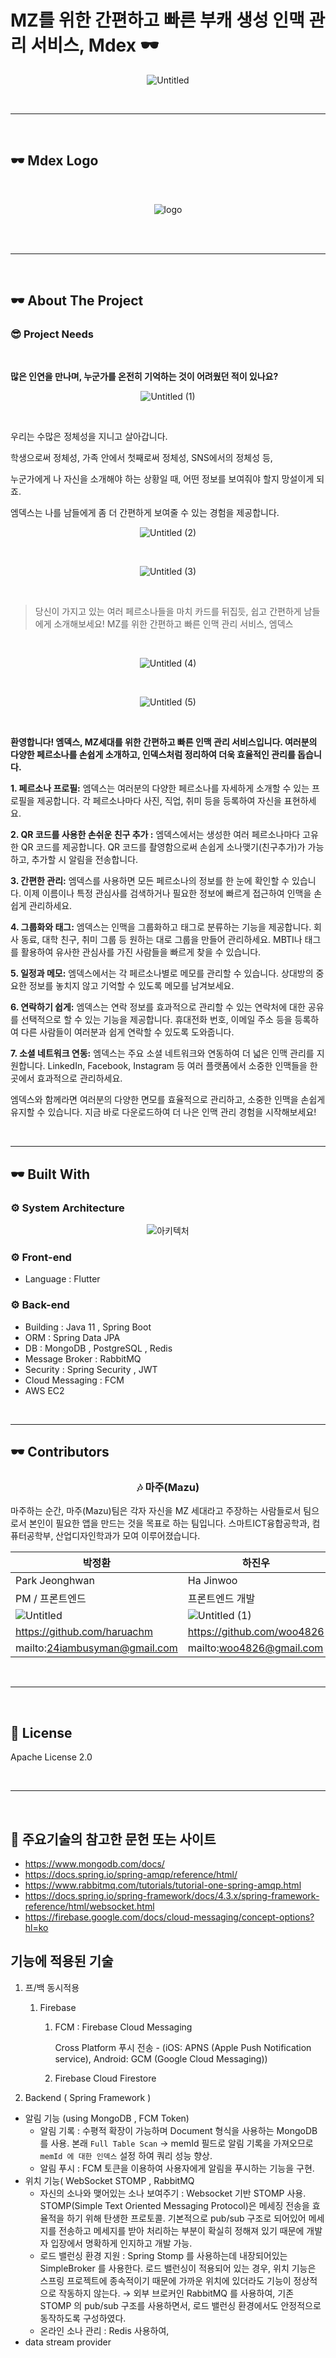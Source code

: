 <h1> MZ를 위한 간편하고 빠른
부캐 생성 인맥 관리 서비스, Mdex 🕶️ </h1>
<div align="center">

![Untitled](https://github.com/MAZU-dev/mazu-ku-hackaton-readme/assets/59868624/925a6f45-b436-415e-bf54-a9a93fc4811f)

</div>

<br/>

---

<br/>

## 🕶️ Mdex Logo

<br />

<div align="center">

![logo](https://github.com/MAZU-dev/mazu-ku-hackaton-readme/assets/59868624/72b1db5b-8bfa-4125-8e3e-7ed86f332cd5)


</div>

<br />

<br />

---

<br />

## 🕶️ About The Project

### 😎 Project Needs

</br>

**많은 인연을 만나며, 누군가를 온전히 기억하는 것이 어려웠던 적이 있나요?**

<div align="center">
  
![Untitled (1)](https://github.com/MAZU-dev/mazu-ku-hackaton-readme/assets/59868624/d1b3769b-1a35-4a6f-95b4-302ac7900a77)


</div>

</br>

우리는 수많은 정체성을 지니고 살아갑니다.

학생으로써 정체성, 가족 안에서 첫째로써 정체성, SNS에서의 정체성 등,

누군가에게 나 자신을 소개해야 하는 상황일 때, 어떤 정보를 보여줘야 할지 망설이게 되죠.

엠덱스는 나를 남들에게 좀 더 간편하게 보여줄 수 있는 경험을 제공합니다.

<div align="center">
  
![Untitled (2)](https://github.com/MAZU-dev/mazu-ku-hackaton-readme/assets/59868624/ace604df-e31b-4f6b-94b6-97ccbb67fc3f)

</div>

<br />

<div align="center">

![Untitled (3)](https://github.com/MAZU-dev/mazu-ku-hackaton-readme/assets/59868624/681d076c-124f-4b09-94b9-ff8315ed7ec2)


</div>

<br/>

> 당신이 가지고 있는 여러 페르소나들을
마치 카드를 뒤집듯, 쉽고 간편하게 남들에게 소개해보세요!
MZ를 위한 간편하고 빠른 인맥 관리 서비스, 엠덱스
> 

<br />

<div align="center">
  
![Untitled (4)](https://github.com/MAZU-dev/mazu-ku-hackaton-readme/assets/59868624/51033eec-13f0-4c10-98fa-fb7dc4f821bb)


</div>

<br/>

<div align="center">

![Untitled (5)](https://github.com/MAZU-dev/mazu-ku-hackaton-readme/assets/59868624/b79841fb-d416-48ca-99eb-63758609b3dc)

</div>

<br/>

**환영합니다! 엠덱스, MZ세대를 위한 간편하고 빠른 인맥 관리 서비스입니다. 여러분의 다양한 페르소나를 손쉽게 소개하고, 인덱스처럼 정리하여 더욱 효율적인 관리를 돕습니다.**

**1. 페르소나 프로필:**
엠덱스는 여러분의 다양한 페르소나를 자세하게 소개할 수 있는 프로필을 제공합니다. 각 페르소나마다 사진, 직업, 취미 등을 등록하여 자신을 표현하세요.

**2. QR 코드를 사용한 손쉬운 친구 추가 :**
엠덱스에서는 생성한 여러 페르소나마다 고유한 QR 코드를 제공합니다. QR 코드를 촬영함으로써 손쉽게 소나맺기(친구추가)가 가능하고, 추가할 시 알림을 전송합니다.

**3. 간편한 관리:**
엠덱스를 사용하면 모든 페르소나의 정보를 한 눈에 확인할 수 있습니다. 이제 이름이나 특정 관심사를 검색하거나 필요한 정보에 빠르게 접근하여 인맥을 손쉽게 관리하세요.

**4. 그룹화와 태그:**
엠덱스는 인맥을 그룹화하고 태그로 분류하는 기능을 제공합니다. 회사 동료, 대학 친구, 취미 그룹 등 원하는 대로 그룹을 만들어 관리하세요. MBTI나 태그를 활용하여 유사한 관심사를 가진 사람들을 빠르게 찾을 수 있습니다.

**5. 일정과 메모:**
엠덱스에서는 각 페르소나별로 메모를 관리할 수 있습니다. 상대방의 중요한 정보를 놓치지 않고 기억할 수 있도록 메모를 남겨보세요.

**6. 연락하기 쉽게:**
엠덱스는 연락 정보를 효과적으로 관리할 수 있는 연락처에 대한 공유를 선택적으로 할 수 있는 기능을 제공합니다. 휴대전화 번호, 이메일 주소 등을 등록하여 다른 사람들이 여러분과 쉽게 연락할 수 있도록 도와줍니다.

**7. 소셜 네트워크 연동:**
엠덱스는 주요 소셜 네트워크와 연동하여 더 넓은 인맥 관리를 지원합니다. LinkedIn, Facebook, Instagram 등 여러 플랫폼에서 소중한 인맥들을 한 곳에서 효과적으로 관리하세요.

엠덱스와 함께라면 여러분의 다양한 면모를 효율적으로 관리하고, 소중한 인맥을 손쉽게 유지할 수 있습니다. 지금 바로 다운로드하여 더 나은 인맥 관리 경험을 시작해보세요!

<br/>

---

## 🕶️ Built With

### ⚙️ System Architecture

<div align="center">
<img src="https://github.com/MAZU-dev/mazu-ku-hackaton-readme/assets/85959639/70f33da9-14ce-45fd-85f0-ba4d4894ef35" alt="아키텍처" />
</div>

### ⚙️ Front-end

- Language : Flutter

### ⚙️ Back-end

- Building : Java 11 , Spring Boot
- ORM : Spring Data JPA
- DB : MongoDB , PostgreSQL , Redis
- Message Broker : RabbitMQ
- Security : Spring Security , JWT
- Cloud Messaging : FCM
- AWS EC2

<br/>

---

## 🕶️ Contributors

<center>
<h3>🎶 마주(Mazu)</h3>
</center>
<p>마주하는 순간, 마주(Mazu)팀은 각자 자신을 MZ 세대라고 주장하는 사람들로서 팀으로서 본인이 필요한 앱을 만드는 것을 목표로 하는 팀입니다. 스마트ICT융합공학과, 컴퓨터공학부, 산업디자인학과가 모여 이루어졌습니다.</br></p>

| 박정환 | 하진우 | 장동수 | 구가빈 |
| --- | --- | --- | --- |
| Park Jeonghwan | Ha Jinwoo | Chnag Dongsoo | Koo Gabin |
| PM / 프론트엔드 | 프론트엔드 개발 | 백엔드 개발 | 기획 / 디자인 |
| ![Untitled](https://github.com/MAZU-dev/mazu-ku-hackaton-readme/assets/59868624/1cdde2ae-1aa7-4907-9e47-7bd26542a99b) | ![Untitled (1)](https://github.com/MAZU-dev/mazu-ku-hackaton-readme/assets/59868624/bf909623-8b0b-474f-8416-627effe02a96)| ![Untitled (2)](https://github.com/MAZU-dev/mazu-ku-hackaton-readme/assets/59868624/d9a5c7eb-33db-468d-9a50-57cd1245246e)| ![Untitled (3)](https://github.com/MAZU-dev/mazu-ku-hackaton-readme/assets/59868624/d50d57b1-627c-400c-8032-9a69c81a9a0c)|
| https://github.com/haruachm | https://github.com/woo4826 | https://github.com/ehdtndla123 | https://github.com/gabin9 |
| mailto:24iambusyman@gmail.com | mailto:woo4826@gmail.com | mailto:ehdtndla123@gmail.com | mailto:k9gabin@gmail.com |

</br>

---

<br/>

## 📝 License

Apache License 2.0

<br/>

---

<br/>

## 📝 주요기술의 참고한 문헌 또는 사이트

- https://www.mongodb.com/docs/
- https://docs.spring.io/spring-amqp/reference/html/
- https://www.rabbitmq.com/tutorials/tutorial-one-spring-amqp.html
- https://docs.spring.io/spring-framework/docs/4.3.x/spring-framework-reference/html/websocket.html
- https://firebase.google.com/docs/cloud-messaging/concept-options?hl=ko

## 기능에 적용된 기술

1. 프/백 동시적용
    1. Firebase
        1. FCM : Firebase Cloud Messaging
            
            Cross Platform 푸시 전송 - (iOS: APNS (Apple Push Notification service), Android: GCM (Google Cloud Messaging))
            
        2. Firebase Cloud Firestore
            
            
2. Backend ( Spring Framework )
- 알림 기능 (using MongoDB , FCM Token)
    - 알림 기록 : 수평적 확장이 가능하며 Document 형식을 사용하는 MongoDB 를 사용. 본래 `Full Table Scan` → memId 필드로 알림 기록을 가져오므로 `memId 에 대한 인덱스` 설정 하여 쿼리 성능 향상.
    - 알림 푸시 : FCM 토큰을 이용하여 사용자에게 알림을 푸시하는 기능을 구현.
- 위치 기능( WebSocket STOMP , RabbitMQ
    - 자신의 소나와 맺어있는 소나 보여주기 : Websocket 기반 STOMP 사용. STOMP(Simple Text Oriented Messaging Protocol)은 메세징 전송을 효율적을 하기 위해 탄생한 프로토콜. 기본적으로 pub/sub 구조로 되어있어 메세지를 전송하고 메세지를 받아 처리하는 부분이 확실히 정해져 있기 때문에 개발자 입장에서 명확하게 인지하고 개발 가능.
    - 로드 밸런싱 환경 지원 : Spring Stomp 를 사용하는데 내장되어있는 SimpleBroker 를 사용한다. 로드 밸런싱이 적용되어 있는 경우, 위치 기능은 스프링 프로젝트에 종속적이기 때문에 가까운 위치에 있더라도 기능이 정상적으로 작동하지 않는다. → 외부 브로커인 RabbitMQ 를 사용하여, 기존 STOMP 의 pub/sub 구조를 사용하면서, 로드 밸런싱 환경에서도 안정적으로 동작하도록 구성하였다.
    - 온라인 소나 관리 : Redis 사용하여,
- data stream provider
